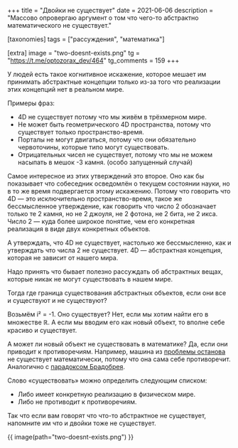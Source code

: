 +++
title = "Двойки не существует"
date = 2021-06-06
description = "Массово опровергаю аргумент о том что чего-то абстрактно математического не существует."

[taxonomies]
tags = ["рассуждения", "математика"]

[extra]
image = "two-doesnt-exists.png"
tg = "https://t.me/optozorax_dev/464"
tg_comments = 159
+++

У людей есть такое когнитивное искажение, которое мешает им принимать абстрактные концепции только из-за того что реализации этих концепций нет в реальном мире.

Примеры фраз: 
* 4D не существует потому что мы живём в трёхмерном мире.
* Не может быть геометрического 4D пространства, потому что существует только пространство-время.
* Порталы не могут двигаться, потому что они обязательно червоточины, которые типо могут существовать.
* Отрицательных чисел не существует, потому что мы не можем насыпать в мешок -3 камня. (особо запущенный случай)

Самое интересное из этих утверждений это второе. Оно как бы показывает что собеседник осведомлён о текущем состоянии науки, но в то же время подвергается этому искажению. Потому что говорить что 4D — это исключительно пространство-время, такое же бессмысленное утверждение, как говорить что число 2 обозначает только те 2 камня, но не 2 джоуля, не 2 фотона, не 2 бита, не 2 икса. Число 2 — куда более широкое понятие, чем его конкретная реализация в виде двух конкретных объектов.

А утверждать, что 4D не существует, настолько же бессмысленно, как и утверждать что числа 2 не существует. 4D — абстрактная концепция, которая не зависит от нашего мира.

Надо принять что бывает полезно рассуждать об абстрактных вещах, которые никак не могут существовать в нашем мире.

Тогда где граница существования абстрактных объектов, если они все и существуют и не существуют?

Возьмём i² = -1. Оно существует? Нет, если мы хотим найти его в множестве ℝ. А если мы вводим его как новый объект, то вполне себе красиво и существует.

А может ли новый объект не существовать в математике? Да, если они приводит к противоречиям. Например, машина из [проблемы останова](https://ru.wikipedia.org/wiki/%D0%9F%D1%80%D0%BE%D0%B1%D0%BB%D0%B5%D0%BC%D0%B0_%D0%BE%D1%81%D1%82%D0%B0%D0%BD%D0%BE%D0%B2%D0%BA%D0%B8) не существует математически, потому что она сама себе противоречит. Аналогично с [парадоксом Брадобрея](https://ru.wikipedia.org/wiki/%D0%9F%D0%B0%D1%80%D0%B0%D0%B4%D0%BE%D0%BA%D1%81_%D0%A0%D0%B0%D1%81%D1%81%D0%B5%D0%BB%D0%B0#%D0%9F%D0%B0%D1%80%D0%B0%D0%B4%D0%BE%D0%BA%D1%81_%D0%B1%D1%80%D0%B0%D0%B4%D0%BE%D0%B1%D1%80%D0%B5%D1%8F.).

Слово «существовать» можно определить следующим списком:
* Либо имеет конкретную реализацию в физическом мире.
* Либо не противодит к противоречиям.

Так что если вам говорят что что-то абстрактное не существует, напомните им что и двойки тоже не существует.

{{ image(path="two-doesnt-exists.png") }}
